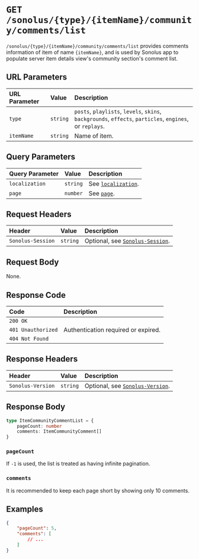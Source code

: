 # `GET /sonolus/{type}/{itemName}/community/comments/list`

`/sonolus/{type}/{itemName}/community/comments/list` provides comments information of item of name `{itemName}`, and is used by Sonolus app to populate server item details view's community section's comment list.

## URL Parameters

| URL Parameter | Value    | Description                                                                                              |
| :------------ | :------- | :------------------------------------------------------------------------------------------------------- |
| `type`        | `string` | `posts`, `playlists`, `levels`, `skins`, `backgrounds`, `effects`, `particles`, `engines`, or `replays`. |
| `itemName`    | `string` | Name of item.                                                                                            |

## Query Parameters

| Query Parameter | Value    | Description                                                |
| :-------------- | :------- | :--------------------------------------------------------- |
| `localization`  | `string` | See [`localization`](../query-parameters/localization.md). |
| `page`          | `number` | See [`page`](../query-parameters/page.md).                 |

## Request Headers

| Header            | Value    | Description                                                       |
| :---------------- | :------- | :---------------------------------------------------------------- |
| `Sonolus-Session` | `string` | Optional, see [`Sonolus-Session`](../headers/sonolus-session.md). |

## Request Body

None.

## Response Code

| Code               | Description                         |
| :----------------- | :---------------------------------- |
| `200 OK`           |                                     |
| `401 Unauthorized` | Authentication required or expired. |
| `404 Not Found`    |                                     |

## Response Headers

| Header            | Value    | Description                                                       |
| :---------------- | :------- | :---------------------------------------------------------------- |
| `Sonolus-Version` | `string` | Optional, see [`Sonolus-Version`](../headers/sonolus-version.md). |

## Response Body

```ts
type ItemCommunityCommentList = {
    pageCount: number
    comments: ItemCommunityComment[]
}
```

### `pageCount`

If `-1` is used, the list is treated as having infinite pagination.

### `comments`

It is recommended to keep each page short by showing only 10 comments.

## Examples

```json
{
    "pageCount": 5,
    "comments": [
        // ...
    ]
}
```
